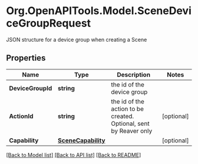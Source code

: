# Org.OpenAPITools.Model.SceneDeviceGroupRequest
JSON structure for a device group when creating a Scene
## Properties

Name | Type | Description | Notes
------------ | ------------- | ------------- | -------------
**DeviceGroupId** | **string** | the id of the device group | 
**ActionId** | **string** | the id of the action to be created. Optional, sent by Reaver only | [optional] 
**Capability** | [**SceneCapability**](SceneCapability.md) |  | [optional] 

[[Back to Model list]](../README.md#documentation-for-models) [[Back to API list]](../README.md#documentation-for-api-endpoints) [[Back to README]](../README.md)

